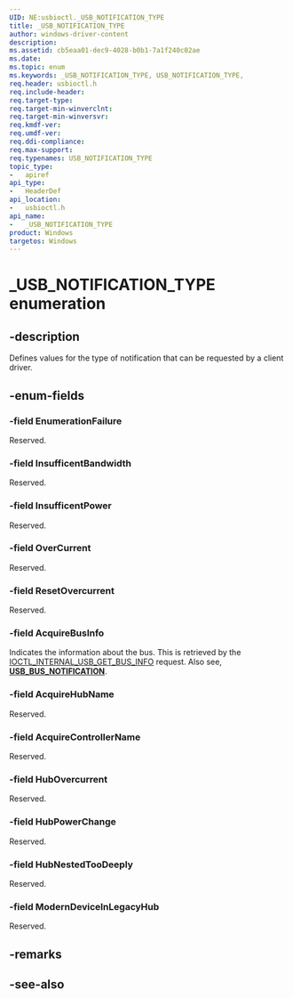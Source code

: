 ```yaml
---
UID: NE:usbioctl._USB_NOTIFICATION_TYPE
title: _USB_NOTIFICATION_TYPE
author: windows-driver-content
description: 
ms.assetid: cb5eaa01-dec9-4028-b0b1-7a1f240c02ae
ms.date: 
ms.topic: enum
ms.keywords: _USB_NOTIFICATION_TYPE, USB_NOTIFICATION_TYPE, 
req.header: usbioctl.h
req.include-header:
req.target-type:
req.target-min-winverclnt:
req.target-min-winversvr:
req.kmdf-ver:
req.umdf-ver:
req.ddi-compliance:
req.max-support:
req.typenames: USB_NOTIFICATION_TYPE
topic_type: 
-	apiref
api_type: 
-	HeaderDef
api_location: 
-	usbioctl.h
api_name: 
-	_USB_NOTIFICATION_TYPE
product: Windows
targetos: Windows
---
```


# _USB_NOTIFICATION_TYPE enumeration

## -description
Defines values for the type of notification that can be requested by a client driver.

## -enum-fields

### -field EnumerationFailure
Reserved.

### -field InsufficentBandwidth
Reserved.

### -field InsufficentPower
Reserved.
### -field OverCurrent
Reserved.
### -field ResetOvercurrent
Reserved.
### -field AcquireBusInfo
Indicates the information about the bus. This is retrieved by the [IOCTL_INTERNAL_USB_GET_BUS_INFO](ni-usbioctl-ioctl_internal_usb_get_bus_info.md) request. Also see, [**USB_BUS_NOTIFICATION**](ns-usbioctl-_usb_bus_notification.md).

### -field AcquireHubName
Reserved.
### -field AcquireControllerName
Reserved.
### -field HubOvercurrent
Reserved.
### -field HubPowerChange
Reserved.
### -field HubNestedTooDeeply
Reserved.
### -field ModernDeviceInLegacyHub
Reserved.
## -remarks

## -see-also
